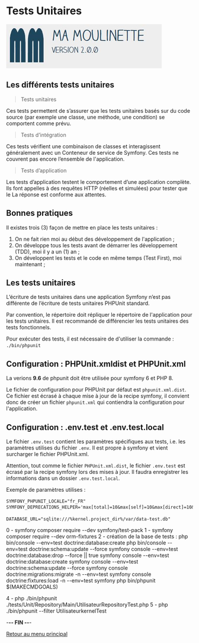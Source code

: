 # Tests Unitaires

![Ma-Moulinette](/documentation/ressources/home-000.jpg)

## Les différents tests unitaires

> Tests unitaires

Ces tests permettent de s’assurer que les tests unitaires basés sur du code source (par exemple une classe, une méthode, une condition) se comportent comme prévu.

> Tests d’intégration

Ces tests vérifient une combinaison de classes et interagissent généralement avec un Conteneur de service de Symfony. Ces tests ne couvrent pas encore l’ensemble de l'application.

> Tests d’application

Les tests d’application testent le comportement d’une application complète. Ils font appelles à des requêtes HTTP (réelles et simulées) pour tester que le La réponse est conforme aux attentes.

## Bonnes pratiques

Il existes trois (3) façon de mettre en place les tests unitaires :

1. On ne fait rien moi au début des développement de l'application ;
2. On développe tous les tests avant de démarrer les développement (TDD), moi il y a un (1) an ;
3. On développent les tests et le code en même temps (Test First), moi maintenant ;

## Les tests unitaires

L’écriture de tests unitaires dans une application Symfony n’est pas différente de l’écriture de tests unitaires PHPUnit standard.

Par convention, le répertoire doit répliquer le répertoire de l'application pour les tests unitaires. Il est recommandé de différencier les tests unitaires des tests fonctionnels.

Pour exécuter des tests, il est nécessaire de d'utiliser la commande : `./bin/phpunit`

## Configuration : PHPUnit.xmldist et PHPUnit.xml

La verions **9.6**  de phpunit doit être utilisée pour symfony 6 et PHP 8.

Le fichier de configuration pour PHPUnit par défaut est `phpunit.xml.dist`. Ce fichier est écrasé à chaque mise à jour de la recipe symfony, il convient donc de créer un fichier `phpunit.xml` qui contiendra la configuration pour l'application.

## Configuration : .env.test et .env.test.local

Le fichier `.env.test` contient les paramètres spécifiques aux tests, i.e. les paramètres utilises du fichier `.env`. Il est propre à symfony et vient surcharger le fichier PHPUnit.xml.

Attention, tout comme le fichier `PHPUnit.xml.dist`, le fichier `.env.test` est écrasé par la recipe symfony lors des mises à jour. Il faudra enregistrer les informations dans un dossier `.env.test.local`.

Exemple de paramètres utilises :

```properties
SYMFONY_PHPUNIT_LOCALE="fr_FR"
SYMFONY_DEPRECATIONS_HELPER='max[total]=10&max[self]=10&max[direct]=10&verbose=10'

DATABASE_URL="sqlite:///%kernel.project_dir%/var/data-test.db"
```

0 - symfony composer require --dev symfony/test-pack
1 - symfony composer require --dev orm-fixtures
2 -  création de la base de tests :
    php bin/console --env=test doctrine:database:create
    php bin/console --env=test doctrine:schema:update --force
	symfony console --env=test doctrine:database:drop --force || true
	symfony console --env=test doctrine:database:create
  symfony console --env=test doctrine:schema:update --force
	symfony console doctrine:migrations:migrate -n --env=test
	symfony console doctrine:fixtures:load -n --env=test
	symfony php bin/phpunit $(MAKECMDGOALS)

4 - php ./bin/phpunit ./tests/Unit/Repository/Main/UtilisateurRepositoryTest.php
5 - php ./bin/phpunit --filter UtilisateurkernelTest

-**-- FIN --**-

[Retour au menu principal](/README.md)
